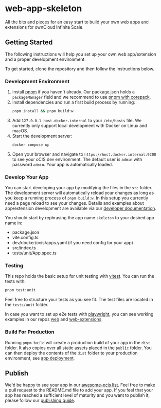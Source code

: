 # web-app-skeleton
All the bits and pieces for an easy start to build your own web apps and extensions for ownCloud Infinite Scale.

## Getting Started
The following instructions will help you set up your own web app/extension and a proper development environment.

To get started, clone the repository and then follow the instructions below.

### Development Environment
1. Install [pnpm](https://pnpm.io/installation) if you haven't already. Our package.json holds a `packageManager` field and we recommend to use [pnpm with corepack](https://pnpm.io/installation#using-corepack).
2. Install dependencies and run a first build process by running:
   ```bash
   pnpm install && pnpm build:w
   ```
3. Add `127.0.0.1 host.docker.internal` to your `/etc/hosts` file. We currently only support local development with Docker on Linux and macOS.
4. Start the development server:
   ```bash
   docker compose up
   ```
5. Open your browser and navigate to `https://host.docker.internal:9200` to see your oCIS dev environment. The default user is `admin` with password `admin`. Your app is automatically loaded.

### Develop Your App
You can start developing your app by modifying the files in the `src` folder. The development server will automatically reload your changes as long as you keep a running process of `pnpm build:w`. In this setup you currently need a page reload to see your changes.
Details and examples about app/extension development are available via our [developer documentation](https://owncloud.dev/clients/web/extension-system/).

You should start by rephrasing the app name `skeleton` to your desired app name in:
- package.json
- vite.config.ts
- dev/docker/ocis/apps.yaml (if you need config for your app)
- src/index.ts
- tests/unit/App.spec.ts

### Testing
This repo holds the basic setup for unit testing with [vitest](https://vitest.dev/guide/). You can run the tests with:
```bash
pnpm test:unit
```
Feel free to structure your tests as you see fit. The test files are located in the `tests/unit` folder.

In case you want to set up e2e tests with [playwright](https://playwright.io), you can see working examples in our repos [web](https://github.com/owncloud/web) and [web-extensions](https://github.com/owncloud/web-extensions).

### Build For Production
Running `pnpm build` will create a production build of your app in the `dist` folder. It also copies over all static assets placed in the `public` folder. You can then deploy the contents of the `dist` folder to your production environment, see [app deployment](https://owncloud.dev/services/web/#web-apps).

## Publish
We'd be happy to see your app in our [awesome-ocis list](https://github.com/owncloud/awesome-ocis/blob/main/README.md). Feel free to make a pull request to the README.md file to add your app.
If you feel that your app has reached a sufficient level of maturity and you want to publish it, please follow our [publishing guide](https://github.com/owncloud/awesome-ocis/tree/main/webApps).
